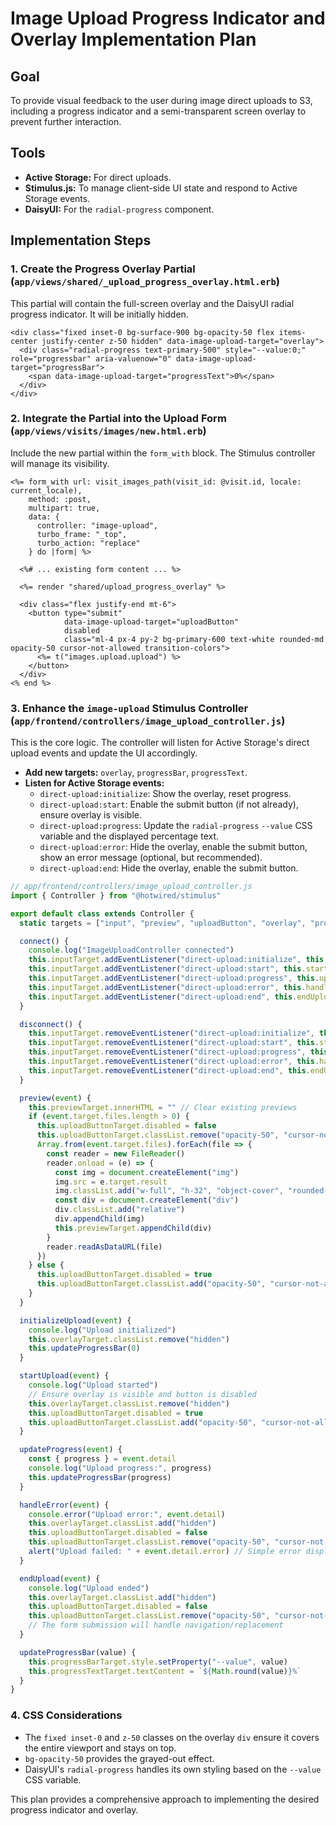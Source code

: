 # Image Upload Progress Indicator and Overlay Implementation Plan

## Goal
To provide visual feedback to the user during image direct uploads to S3, including a progress indicator and a semi-transparent screen overlay to prevent further interaction.

## Tools
*   **Active Storage:** For direct uploads.
*   **Stimulus.js:** To manage client-side UI state and respond to Active Storage events.
*   **DaisyUI:** For the `radial-progress` component.

## Implementation Steps

### 1. Create the Progress Overlay Partial (`app/views/shared/_upload_progress_overlay.html.erb`)

This partial will contain the full-screen overlay and the DaisyUI radial progress indicator. It will be initially hidden.

```erb
<div class="fixed inset-0 bg-surface-900 bg-opacity-50 flex items-center justify-center z-50 hidden" data-image-upload-target="overlay">
  <div class="radial-progress text-primary-500" style="--value:0;" role="progressbar" aria-valuenow="0" data-image-upload-target="progressBar">
    <span data-image-upload-target="progressText">0%</span>
  </div>
</div>
```

### 2. Integrate the Partial into the Upload Form (`app/views/visits/images/new.html.erb`)

Include the new partial within the `form_with` block. The Stimulus controller will manage its visibility.

```erb
<%= form_with url: visit_images_path(visit_id: @visit.id, locale: current_locale),
    method: :post,
    multipart: true,
    data: {
      controller: "image-upload",
      turbo_frame: "_top",
      turbo_action: "replace"
    } do |form| %>

  <%# ... existing form content ... %>

  <%= render "shared/upload_progress_overlay" %>

  <div class="flex justify-end mt-6">
    <button type="submit"
            data-image-upload-target="uploadButton"
            disabled
            class="ml-4 px-4 py-2 bg-primary-600 text-white rounded-md opacity-50 cursor-not-allowed transition-colors">
      <%= t("images.upload.upload") %>
    </button>
  </div>
<% end %>
```

### 3. Enhance the `image-upload` Stimulus Controller (`app/frontend/controllers/image_upload_controller.js`)

This is the core logic. The controller will listen for Active Storage's direct upload events and update the UI accordingly.

*   **Add new targets:** `overlay`, `progressBar`, `progressText`.
*   **Listen for Active Storage events:**
    *   `direct-upload:initialize`: Show the overlay, reset progress.
    *   `direct-upload:start`: Enable the submit button (if not already), ensure overlay is visible.
    *   `direct-upload:progress`: Update the `radial-progress` `--value` CSS variable and the displayed percentage text.
    *   `direct-upload:error`: Hide the overlay, enable the submit button, show an error message (optional, but recommended).
    *   `direct-upload:end`: Hide the overlay, enable the submit button.

```javascript
// app/frontend/controllers/image_upload_controller.js
import { Controller } from "@hotwired/stimulus"

export default class extends Controller {
  static targets = ["input", "preview", "uploadButton", "overlay", "progressBar", "progressText"]

  connect() {
    console.log("ImageUploadController connected")
    this.inputTarget.addEventListener("direct-upload:initialize", this.initializeUpload.bind(this))
    this.inputTarget.addEventListener("direct-upload:start", this.startUpload.bind(this))
    this.inputTarget.addEventListener("direct-upload:progress", this.updateProgress.bind(this))
    this.inputTarget.addEventListener("direct-upload:error", this.handleError.bind(this))
    this.inputTarget.addEventListener("direct-upload:end", this.endUpload.bind(this))
  }

  disconnect() {
    this.inputTarget.removeEventListener("direct-upload:initialize", this.initializeUpload.bind(this))
    this.inputTarget.removeEventListener("direct-upload:start", this.startUpload.bind(this))
    this.inputTarget.removeEventListener("direct-upload:progress", this.updateProgress.bind(this))
    this.inputTarget.removeEventListener("direct-upload:error", this.handleError.bind(this))
    this.inputTarget.removeEventListener("direct-upload:end", this.endUpload.bind(this))
  }

  preview(event) {
    this.previewTarget.innerHTML = "" // Clear existing previews
    if (event.target.files.length > 0) {
      this.uploadButtonTarget.disabled = false
      this.uploadButtonTarget.classList.remove("opacity-50", "cursor-not-allowed")
      Array.from(event.target.files).forEach(file => {
        const reader = new FileReader()
        reader.onload = (e) => {
          const img = document.createElement("img")
          img.src = e.target.result
          img.classList.add("w-full", "h-32", "object-cover", "rounded-lg")
          const div = document.createElement("div")
          div.classList.add("relative")
          div.appendChild(img)
          this.previewTarget.appendChild(div)
        }
        reader.readAsDataURL(file)
      })
    } else {
      this.uploadButtonTarget.disabled = true
      this.uploadButtonTarget.classList.add("opacity-50", "cursor-not-allowed")
    }
  }

  initializeUpload(event) {
    console.log("Upload initialized")
    this.overlayTarget.classList.remove("hidden")
    this.updateProgressBar(0)
  }

  startUpload(event) {
    console.log("Upload started")
    // Ensure overlay is visible and button is disabled
    this.overlayTarget.classList.remove("hidden")
    this.uploadButtonTarget.disabled = true
    this.uploadButtonTarget.classList.add("opacity-50", "cursor-not-allowed")
  }

  updateProgress(event) {
    const { progress } = event.detail
    console.log("Upload progress:", progress)
    this.updateProgressBar(progress)
  }

  handleError(event) {
    console.error("Upload error:", event.detail)
    this.overlayTarget.classList.add("hidden")
    this.uploadButtonTarget.disabled = false
    this.uploadButtonTarget.classList.remove("opacity-50", "cursor-not-allowed")
    alert("Upload failed: " + event.detail.error) // Simple error display
  }

  endUpload(event) {
    console.log("Upload ended")
    this.overlayTarget.classList.add("hidden")
    this.uploadButtonTarget.disabled = false
    this.uploadButtonTarget.classList.remove("opacity-50", "cursor-not-allowed")
    // The form submission will handle navigation/replacement
  }

  updateProgressBar(value) {
    this.progressBarTarget.style.setProperty("--value", value)
    this.progressTextTarget.textContent = `${Math.round(value)}%`
  }
}
```

### 4. CSS Considerations

*   The `fixed inset-0` and `z-50` classes on the overlay `div` ensure it covers the entire viewport and stays on top.
*   `bg-opacity-50` provides the grayed-out effect.
*   DaisyUI's `radial-progress` handles its own styling based on the `--value` CSS variable.

This plan provides a comprehensive approach to implementing the desired progress indicator and overlay.
